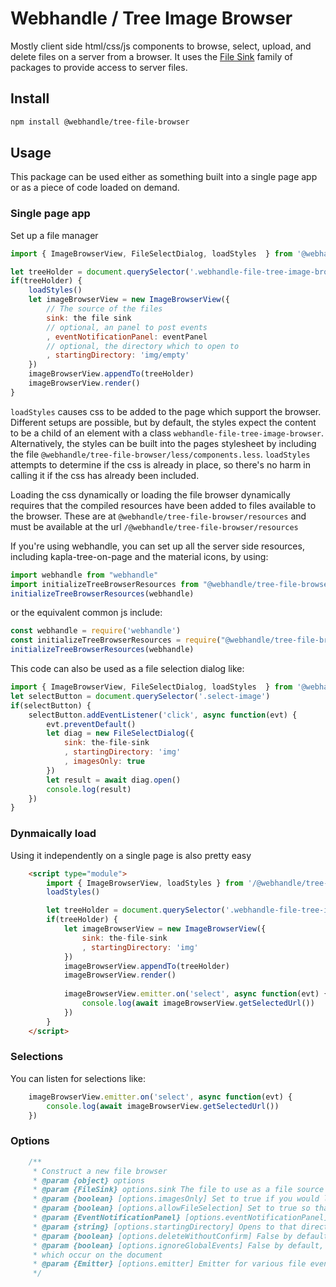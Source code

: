 # Webhandle / Tree Image Browser

Mostly client side html/css/js components to browse, select, upload, and delete files
on a server from a browser. It uses the [File Sink](https://www.npmjs.com/package/file-sink)
family of packages to provide access to server files.


## Install

```bash
npm install @webhandle/tree-file-browser
```

## Usage

This package can be used either as something built into a single page app or as a piece of
code loaded on demand. 

### Single page app

Set up a file manager

```js
import { ImageBrowserView, FileSelectDialog, loadStyles  } from '@webhandle/tree-file-browser/client-lib/dynamic-load.mjs'

let treeHolder = document.querySelector('.webhandle-file-tree-image-browser')
if(treeHolder) {
	loadStyles()
	let imageBrowserView = new ImageBrowserView({
		// The source of the files
		sink: the file sink
		// optional, an panel to post events
		, eventNotificationPanel: eventPanel
		// optional, the directory which to open to
		, startingDirectory: 'img/empty'
	})
	imageBrowserView.appendTo(treeHolder)
	imageBrowserView.render()
}

```

`loadStyles` causes css to be added to the page which support the browser. Different setups are possible,
but by default, the styles expect the content to be a child of an element with a class `webhandle-file-tree-image-browser`.
Alternatively, the styles can be built into the pages stylesheet by including the file 
`@webhandle/tree-file-browser/less/components.less`. `loadStyles` attempts to determine if the css is already in place,
so there's no harm in calling it if the css has already been included.

Loading the css dynamically or loading the file browser dynamically requires that the compiled resources have been added to
files available to the browser. These are at `@webhandle/tree-file-browser/resources` and must be available at the url
`/@webhandle/tree-file-browser/resources`

If you're using webhandle, you can set up all the server side resources, including kapla-tree-on-page and the material icons,
by using:

```js
import webhandle from "webhandle"
import initializeTreeBrowserResources from "@webhandle/tree-file-browser/server-lib/initialize-tree-browser-resources.mjs"
initializeTreeBrowserResources(webhandle)
```

or the equivalent common js include:

```js
const webhandle = require('webhandle')
const initializeTreeBrowserResources = require("@webhandle/tree-file-browser/server-lib/initialize-tree-browser-resources.cjs")
initializeTreeBrowserResources(webhandle)
```

This code can also be used as a file selection dialog like:

```js
import { ImageBrowserView, FileSelectDialog, loadStyles  } from '@webhandle/tree-file-browser/client-lib/dynamic-load.mjs'
let selectButton = document.querySelector('.select-image')
if(selectButton) {
	selectButton.addEventListener('click', async function(evt) {
		evt.preventDefault()
		let diag = new FileSelectDialog({
			sink: the-file-sink
			, startingDirectory: 'img'
			, imagesOnly: true
		})
		let result = await diag.open()
		console.log(result)
	})
}

```


### Dynmaically load

Using it independently on a single page is also pretty easy

```html
	<script type="module">
		import { ImageBrowserView, loadStyles } from '/@webhandle/tree-file-browser/resources/js/tree-file-browser.js'
		loadStyles()

		let treeHolder = document.querySelector('.webhandle-file-tree-image-browser')
		if(treeHolder) {
			let imageBrowserView = new ImageBrowserView({
				sink: the-file-sink
				, startingDirectory: 'img'
			})
			imageBrowserView.appendTo(treeHolder)
			imageBrowserView.render()
			
			imageBrowserView.emitter.on('select', async function(evt) {
				console.log(await imageBrowserView.getSelectedUrl())
			})
		}
	</script>

```

### Selections

You can listen for selections like:

```js
	imageBrowserView.emitter.on('select', async function(evt) {
		console.log(await imageBrowserView.getSelectedUrl())
	})
```

### Options

```js
	/**
	 * Construct a new file browser
	 * @param {object} options 
	 * @param {FileSink} options.sink The file to use as a file source
	 * @param {boolean} [options.imagesOnly] Set to true if you would like to display only images
	 * @param {boolean} [options.allowFileSelection] Set to true so that selected files are marked
	 * @param {EventNotificationPanel} [options.eventNotificationPanel] The panel which status messages will be added to.
	 * @param {string} [options.startingDirectory] Opens to that directory path if it exists
	 * @param {boolean} [options.deleteWithoutConfirm] False by default
	 * @param {boolean} [options.ignoreGlobalEvents] False by default, if true it will not listen to events like paste or keypresses
	 * which occur on the document
	 * @param {Emitter} [options.emitter] Emitter for various file events
	 */

```

